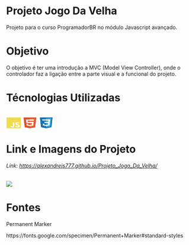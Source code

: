 # Projeto Jogo Da Velha

Projeto para o curso ProgramadorBR no módulo Javascript avançado.<br>

# Objetivo

O objetivo é ter uma introdução a MVC (Model View Controller), onde o controlador faz a ligação entre a parte visual e a funcional do projeto.<br>

# Técnologias Utilizadas

<div style="display: inline_block"><br>
  <img align="center" alt="ale-Js" height="30" width="40" src="https://raw.githubusercontent.com/devicons/devicon/master/icons/javascript/javascript-plain.svg">
  <img align="center" alt="ale-HTML" height="30" width="40" src="https://raw.githubusercontent.com/devicons/devicon/master/icons/html5/html5-original.svg">
  <img align="center" alt="ale-CSS" height="30" width="40" src="https://raw.githubusercontent.com/devicons/devicon/master/icons/css3/css3-original.svg"><br>

# Link e Imagens do Projeto
 
  <i>Link: https://alexandrejs777.github.io/Projeto_Jogo_Da_Velha/</i>
<br>  
  
  <div style="display: inline_block"><br>
    <img align="center" width:"70px" src="https://user-images.githubusercontent.com/85634326/135137834-547bc84b-7934-4ce8-bd1b-ba22e258c629.png">
  </div>                                                                                                                                     
  
# Fontes
  
  <p>Permanent Marker</p>
  
  <p>https://fonts.google.com/specimen/Permanent+Marker#standard-styles</p>
